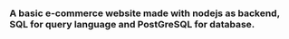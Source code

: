 <h3> A basic e-commerce website made with nodejs as backend, SQL for query language and PostGreSQL for database.</h3>